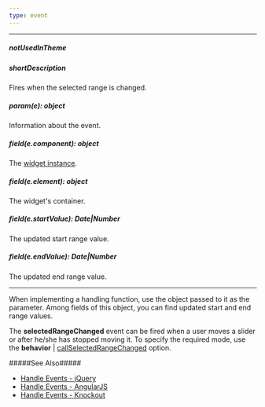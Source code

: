 ```yaml
---
type: event
---
```

---
##### notUsedInTheme

##### shortDescription
Fires when the selected range is changed.

##### param(e): object
Information about the event.

##### field(e.component): object
The <a href="/Documentation/16_1/ApiReference/Data_Visualization_Widgets/dxRangeSelector/Methods/#instance">widget instance</a>.

##### field(e.element): object
The widget's container.

##### field(e.startValue): Date|Number
The updated start range value.

##### field(e.endValue): Date|Number
The updated end range value.

---
When implementing a handling function, use the object passed to it as the parameter. Among fields of this object, you can find updated start and end range values.

The **selectedRangeChanged** event can be fired when a user moves a slider or after he/she has stopped moving it. To specify the required mode, use the **behavior** | [callSelectedRangeChanged](/api-reference/20%20Data%20Visualization%20Widgets/25%20dxRangeSelector/1%20Configuration/behavior/callSelectedRangeChanged.md '/Documentation/ApiReference/Data_Visualization_Widgets/dxRangeSelector/Configuration/behavior/#callSelectedRangeChanged') option.

#####See Also#####
- [Handle Events - jQuery](/concepts/20%20Data%20Visualization/05%20Basics/10%20Widget%20Basics%20-%20jQuery/15%20Handle%20Events.md '/Documentation/Guide/Data_Visualization/Basics/Widget_Basics_-_jQuery/#Handle_Events')
- [Handle Events - AngularJS](/concepts/20%20Data%20Visualization/05%20Basics/20%20Widget%20Basics%20-%20AngularJS/15%20Handle%20Events.md '/Documentation/Guide/Data_Visualization/Basics/Widget_Basics_-_AngularJS/#Handle_Events')
- [Handle Events - Knockout](/concepts/20%20Data%20Visualization/05%20Basics/30%20Widget%20Basics%20-%20Knockout/15%20Handle%20Events.md '/Documentation/Guide/Data_Visualization/Basics/Widget_Basics_-_Knockout/#Handle_Events')